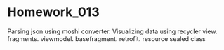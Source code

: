 # Homework_013

Parsing json using moshi converter. Visualizing data using recycler view. 
fragments. viewmodel. basefragment. retrofit. resource sealed class
